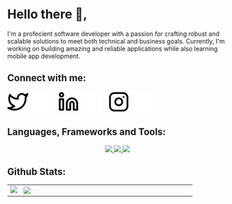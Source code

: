 # Hello there 👋,
I'm a profecient software developer with a passion for crafting robust and scalable solutions to meet both technical and business goals. Currently, I'm working on building amazing and reliable applications while also learning mobile app development. 
      
## Connect with me:

[![website](./img/twitter-light.svg)](https://twitter.com/OluochIan#gh-light-mode-only)
[![website](./img/twitter-dark.svg)](https://twitter.com/OluochIan#gh-dark-mode-only)
&nbsp;&nbsp;
[![website](./img/linkedin-light.svg)](https://www.linkedin.com/in/oluoch-ian-90193a206/#gh-light-mode-only)
[![website](./img/linkedin-dark.svg)](https://www.linkedin.com/in/oluoch-ian-90193a206/#gh-dark-mode-only)
&nbsp;&nbsp;
[![website](./img/instagram-light.svg)](https://instagram.com/oluoch_ian#gh-light-mode-only)
[![website](./img/instagram-dark.svg)](https://instagram.com/oluoch_ian#gh-dark-mode-only)

## Languages, Frameworks and Tools:
<p align="center">

  <a href="https://skillicons.dev">
    <img src="https://skillicons.dev/icons?i=kotlin,php,laravel,python,django,javascript,vue" />
    <img src="https://skillicons.dev/icons?i=postgres,sqlite,mongodb" />
   <img src="https://skillicons.dev/icons?i=docker,postman,redis" />
  </a>
         
</p>

## Github Stats:
<table>
  <tr>
    <td>
      <img width="400px" src="https://github-readme-stats.vercel.app/api/top-langs/?username=Morvin-Ian&langs_count=4&layout=compact&theme=tokyonight"/>
    </td>
    <td><img width="380px" align="left" src="https://github-readme-stats.vercel.app/api?username=Morvin-Ian&show_icons=true&count_private=true&include_all_commits&theme=tokyonight"/></td>

  </tr>
    
</table>
